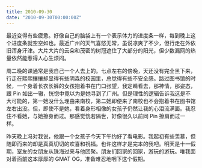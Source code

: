 ```yaml
---
title: 2010-09-30
date: "2010-09-30T00:00:00Z"
---
```


最近变得有些疲惫。好像自己的脑袋上有一个表示体力的进度条一样，每到晚上这个进度条就空空如也。最近广州的天气喜怒无常，虽说凉爽了不少，但行走在外依旧浑身汗津。大片大片的云朵和茂密的树冠遮住了大部分的阳光，但少数漏网的热量依然能惹得人心生烦闷。

周二晚的课通常是我自己一个人去上的。七点左右的傍晚，天还没有完全黑下来，行走在熙熙攘攘却显得有些阴森的校园里，总觉得有些不安全感。路过图书馆的时候，一个身着长衣长裤的女孩抱着书在门口张望，我定睛看去，那神情，那姿态，跟 Pin 如出一辙，恍惚中竟以为是她寻到了广州。但是理性的逻辑告诉我这是不大可能的，第一她没什么理由来南校，第二她即便来了南校也不会抱着书在图书馆左右出没。但，即使不是她，看着身形相像的女孩子仍然让我的心泪流满面。我忍住不看她，与她擦身而过。那感觉恍若隔世，好像很久以前同 Pin 擦肩而过一样。

昨天晚上冯对我说，他跟一个女孩子今天下午约好了看电影。我起初有些羡慕，但随即而来的却是真真切切的欢喜和祝福。也许这样才是完本的我吧。明天是十一假期，室友的女朋友从珠海过来与他团聚。朋友们回家的回家，游玩的游玩。唯我面对着面前这本厚厚的 GMAT OG，准备难忍地咽下这个假期。
